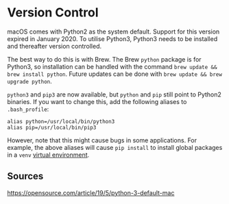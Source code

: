 Version Control
===============

macOS comes with Python2 as the system default. Support for this version expired in January 2020. To utilise Python3, Python3 needs to be installed and thereafter version controlled.

The best way to do this is with Brew. The Brew `python` package is for Python3, so installation can be handled with the command `brew update && brew install python`. Future updates can be done with `brew update && brew upgrade python`.

`python3` and `pip3` are now available, but `python` and `pip` still point to Python2 binaries. If you want to change this, add the following aliases to `.bash_profile`:

```
alias python=/usr/local/bin/python3
alias pip=/usr/local/bin/pip3
```

However, note that this might cause bugs in some applications. For example, the above aliases will cause `pip install` to install global packages in a `venv` [virtual environment](./modules/venv.md).

Sources
-------

https://opensource.com/article/19/5/python-3-default-mac
